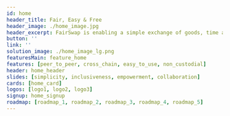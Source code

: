 ```yaml
---
id: home
header_title: Fair, Easy & Free
header_image: ./home_image.jpg
header_excerpt: FairSwap is enabling a simple exchange of goods, time and currencies for everyone.
button: ''
link: ''
solution_image: ./home_image_lg.png
featuresMain: feature_home
features: [peer_to_peer, cross_chain, easy_to_use, non_custodial]
header: home_header
slides: [simplicity, inclusiveness, empowerment, collaboration]
cards: [home_card]
logos: [logo1, logo2, logo3]
signup: home_signup
roadmap: [roadmap_1, roadmap_2, roadmap_3, roadmap_4, roadmap_5]
---
```



<!-- header: home_header -->
<!-- logos: [logo1, logo2, logo3, logo4, logo5, logo6] -->
<!--  -->

<!-- header: home_header
headerSolution : headerHome
solution_image_2: ./Data_Graph.png -->
<!-- cards: [home_card] -->

<!-- featuresMain2: Features_home_2
features2:
  [
    decentralize_the_internet,
    connect_the_world,
    make_data_safe,
    earn_passive_income,
  ] -->
<!-- 
inTheNews: in_the_news
cta: home_cta
solution_image: ./home_image.png -->

<!-- roadmap:
  [roadmap_1, roadmap_2, roadmap_3, roadmap_4] -->
